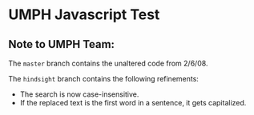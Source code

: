 # UMPH Javascript Test

## Note to UMPH Team:

The `master` branch contains the unaltered code from 2/6/08.

The `hindsight` branch contains the following refinements:

* The search is now case-insensitive.
* If the replaced text is the first word in a sentence, it gets capitalized.
